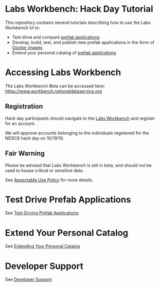 # Labs Workbench: Hack Day Tutorial
This repository contains several tutorials describing how to use the Labs Workbench UI to:
* Test drive and compare [prefab applications](https://nationaldataservice.atlassian.net/wiki/display/NDSC/NDS+Labs+Services)
* Develop, build, test, and publish new prefab applications in the form of [Docker images](https://hub.docker.com/)
* Extend your personal catalog of [prefab applications](https://github.com/nds-org/ndslabs-specs)

# Accessing Labs Workbench
The Labs Workbench Beta can be accessed here: https://www.workbench.nationaldataservice.org

## Registration
Hack day participants should navigate to the [Labs Workbench](https://www.workbench.nationaldataservice.org/) and register for an account.

We will approve accounts belonging to the individuals registered for the NDSC6 hack day on 10/19/16.

## Fair Warning
Please be advised that Labs Workbench is still in beta, and should not be used to house critical or sensitive data.

See [Appectable Use Policy](https://nationaldataservice.atlassian.net/wiki/display/NDSC/Acceptable+Use+Policy) for more details.

# Test Drive Prefab Applications
See [Test Driving Prefab Applications](testdrive.md)

# Extend Your Personal Catalog
See [Extending Your Personal Catalog](personalize.md)

# Developer Support
See [Developer Support](develop.md)
